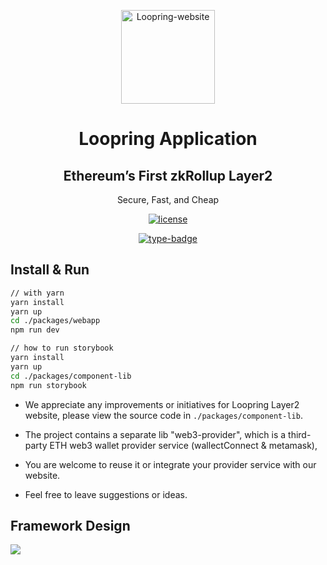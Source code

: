 <p align="center">
  <a href="https://github.com/Loopring/loopring-web-v2" rel="noopener" target="_blank"><img width="150" src="https://loopring.org/images/logo.svg" alt="Loopring-website"></a>
</p>


<h1 align="center">Loopring Application</h1>
<div align="center">
<h2>Ethereum’s First zkRollup Layer2</h2>
<p>Secure, Fast, and Cheap</p>

[![license](https://img.shields.io/badge/license-GPL-blue)](https://github.com/Loopring/loopring-web-v2/master/LICENSE)

[![type-badge](https://img.shields.io/npm/types/react-data-grid)](https://www.npmjs.com/package/react-data-grid)
 
<!-- [![Materi-UI](https://img.shields.io/npm/types/react-data-grid)](https://www.npmjs.com/package/react-data-grid) -->

</div>

## Install & Run 

```sh
// with yarn
yarn install
yarn up
cd ./packages/webapp
npm run dev

// how to run storybook 
yarn install 
yarn up 
cd ./packages/component-lib
npm run storybook
``` 
- We appreciate any improvements or initiatives for Loopring Layer2 website, please view the source code in `./packages/component-lib`.

- The project contains a separate lib "web3-provider", which is a third-party ETH web3 wallet provider service (wallectConnect & metamask), 

- You are welcome to reuse it or integrate your provider service with our website. 

- Feel free to leave suggestions or ideas.


## Framework Design

![](https://static.loopring.io/Loopring%20framwork.png)
